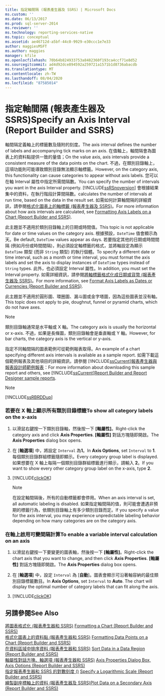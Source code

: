 ```yaml
---
title: 指定軸間隔 (報表產生器及 SSRS) | Microsoft Docs
ms.custom: ''
ms.date: 06/13/2017
ms.prod: sql-server-2014
ms.reviewer: ''
ms.technology: reporting-services-native
ms.topic: conceptual
ms.assetid: ae46712d-a5bf-44c0-9929-e30ccc1e7e33
author: maggiesMSFT
ms.author: maggies
manager: kfile
ms.openlocfilehash: 70b64b824933753a8482360f193ca4ccf71e8d52
ms.sourcegitcommit: ad4d92dce894592a259721a1571b1d8736abacdb
ms.translationtype: MT
ms.contentlocale: zh-TW
ms.lasthandoff: 08/04/2020
ms.locfileid: "87585014"
---
```

# <a name="specify-an-axis-interval-report-builder-and-ssrs"></a><span data-ttu-id="580db-102">指定軸間隔 (報表產生器及 SSRS)</span><span class="sxs-lookup"><span data-stu-id="580db-102">Specify an Axis Interval (Report Builder and SSRS)</span></span>
  <span data-ttu-id="580db-103">軸間隔定義軸上的標籤數及隨附的刻度。</span><span class="sxs-lookup"><span data-stu-id="580db-103">The axis interval defines the number of labels and accompanying tick marks on an axis.</span></span> <span data-ttu-id="580db-104">在值軸上，軸間隔會為圖表上的資料點提供一致的量值；</span><span class="sxs-lookup"><span data-stu-id="580db-104">On the value axis, axis intervals provide a consistent measure of the data points on the chart.</span></span> <span data-ttu-id="580db-105">不過，在類別目錄軸上，這項功能則可能導致類別目錄無法顯示軸標籤。</span><span class="sxs-lookup"><span data-stu-id="580db-105">However, on the category axis, this functionality can cause categories to appear without axis labels.</span></span> <span data-ttu-id="580db-106">您可以在軸 Interval 屬性中指定所需間隔數。</span><span class="sxs-lookup"><span data-stu-id="580db-106">You can specify the number of intervals you want in the axis Interval property.</span></span> [!INCLUDE[ssRSnoversion](../../includes/ssrsnoversion-md.md)] <span data-ttu-id="580db-107">會根據結果集中的資料，在執行階段計算間隔數。</span><span class="sxs-lookup"><span data-stu-id="580db-107">calculates the number of intervals at run time, based on the data in the result set.</span></span> <span data-ttu-id="580db-108">如需如何計算軸間隔的詳細資訊，請參閱[格式化圖表上的軸標籤 &#40;報表產生器及 SSRS&#41;](formatting-axis-labels-on-a-chart-report-builder-and-ssrs.md)。</span><span class="sxs-lookup"><span data-stu-id="580db-108">For more information about how axis intervals are calculated, see [Formatting Axis Labels on a Chart &#40;Report Builder and SSRS&#41;](formatting-axis-labels-on-a-chart-report-builder-and-ssrs.md).</span></span>  
  
 <span data-ttu-id="580db-109">此主題並不適用於類別目錄軸上的日期或時間值。</span><span class="sxs-lookup"><span data-stu-id="580db-109">This topic is not applicable for date or time values on the category axis.</span></span> <span data-ttu-id="580db-110">根據預設，`DateTime` 值會顯示為天。</span><span class="sxs-lookup"><span data-stu-id="580db-110">Be default, `DateTime` values appear as days.</span></span> <span data-ttu-id="580db-111">若要指定其他的日期或時間間隔 (例如月份或時間間隔)，則必須設定軸標籤的格式，並將軸設定為顯示 `DateTime` 類型 (而非 `String` 類型) 的執行個體。</span><span class="sxs-lookup"><span data-stu-id="580db-111">To specify a different date or time interval, such as a month or time interval, you must format the axis labels and set the axis to display instances of `DateTime` types instead of `String` types.</span></span> <span data-ttu-id="580db-112">此外，也必須設定 Interval 屬性。</span><span class="sxs-lookup"><span data-stu-id="580db-112">In addition, you must set the Interval property.</span></span> <span data-ttu-id="580db-113">如需詳細資訊，請參閱[將軸標籤格式化成日期或貨幣 &#40;報表產生器及 SSRS&#41;](format-axis-labels-as-dates-or-currencies-report-builder-and-ssrs.md)。</span><span class="sxs-lookup"><span data-stu-id="580db-113">For more information, see [Format Axis Labels as Dates or Currencies &#40;Report Builder and SSRS&#41;](format-axis-labels-as-dates-or-currencies-report-builder-and-ssrs.md).</span></span>  
  
 <span data-ttu-id="580db-114">此主題並不適用於圓形圖、環圈圖、漏斗圖或金字塔圖，因為這些圖表並沒有軸。</span><span class="sxs-lookup"><span data-stu-id="580db-114">This topic does not apply to pie, doughnut, funnel or pyramid charts, which do not have axes.</span></span>  
  
> [!NOTE]  
>  <span data-ttu-id="580db-115">類別目錄軸通常是水平軸或 X 軸。</span><span class="sxs-lookup"><span data-stu-id="580db-115">The category axis is usually the horizontal or x-axis.</span></span> <span data-ttu-id="580db-116">不過，如果是長條圖，類別目錄軸會是垂直軸或 Y 軸。</span><span class="sxs-lookup"><span data-stu-id="580db-116">However, for bar charts, the category axis is the vertical or y-axis.</span></span>  
  
 <span data-ttu-id="580db-117">指定不同軸間隔的圖表範例可從範例報表取得。</span><span class="sxs-lookup"><span data-stu-id="580db-117">An example of a chart specifying different axis intervals is available as a sample report.</span></span> <span data-ttu-id="580db-118">如需下載這個範例報表及其他項目的詳細資訊，請參閱 [!INCLUDE[ssCurrent](../../includes/sscurrent-md.md)][報表產生器與報表設計師範例報表](https://go.microsoft.com/fwlink/?LinkId=198283)：</span><span class="sxs-lookup"><span data-stu-id="580db-118">For more information about downloading this sample report and others, see [!INCLUDE[ssCurrent](../../includes/sscurrent-md.md)][Report Builder and Report Designer sample reports](https://go.microsoft.com/fwlink/?LinkId=198283).</span></span>  
  
> [!NOTE]  
>  [!INCLUDE[ssRBRDDup](../../includes/ssrbrddup-md.md)]  
  
### <a name="to-show-all-category-labels-on-the-x-axis"></a><span data-ttu-id="580db-119">若要在 X 軸上顯示所有類別目錄標籤</span><span class="sxs-lookup"><span data-stu-id="580db-119">To show all category labels on the x-axis</span></span>  
  
1.  <span data-ttu-id="580db-120">以滑鼠右鍵按一下類別目錄軸，然後按一下 **[軸屬性]**。</span><span class="sxs-lookup"><span data-stu-id="580db-120">Right-click the category axis and click **Axis Properties**.</span></span> <span data-ttu-id="580db-121">**[軸屬性]** 對話方塊隨即開啟。</span><span class="sxs-lookup"><span data-stu-id="580db-121">The **Axis Properties** dialog box opens.</span></span>  
  
2.  <span data-ttu-id="580db-122">在 [**軸選項**] 中，將設定 `Interval` 為**1**。</span><span class="sxs-lookup"><span data-stu-id="580db-122">In **Axis Options**, set `Interval` to **1**.</span></span> <span data-ttu-id="580db-123">每個類別目錄群組標籤隨即顯示。</span><span class="sxs-lookup"><span data-stu-id="580db-123">Every category group label is displayed.</span></span> <span data-ttu-id="580db-124">如果想要在 X 軸上每隔一個類別目錄群組標籤進行顯示，請輸入 **2**。</span><span class="sxs-lookup"><span data-stu-id="580db-124">If you want to show every other category group label on the x-axis, type **2**.</span></span>  
  
3.  [!INCLUDE[clickOK](../../includes/clickok-md.md)]  
  
    > [!NOTE]  
    >  <span data-ttu-id="580db-125">在設定軸間隔後，所有的自動標籤都會停用。</span><span class="sxs-lookup"><span data-stu-id="580db-125">When an axis interval is set, all automatic labeling is disabled.</span></span> <span data-ttu-id="580db-126">如果指定軸間隔的值，則可能會遭遇非預期的標籤行為，依類別目錄軸上有多少類別目錄而定。</span><span class="sxs-lookup"><span data-stu-id="580db-126">If you specify a value for the axis interval, you may experience unpredictable labeling behavior depending on how many categories are on the category axis.</span></span>  
  
### <a name="to-enable-a-variable-interval-calculation-on-an-axis"></a><span data-ttu-id="580db-127">在軸上啟用可變間隔計算</span><span class="sxs-lookup"><span data-stu-id="580db-127">To enable a variable interval calculation on an axis</span></span>  
  
1.  <span data-ttu-id="580db-128">以滑鼠右鍵按一下要變更的圖表軸，然後按一下 **[軸屬性]**。</span><span class="sxs-lookup"><span data-stu-id="580db-128">Right-click the chart axis that you want to change, and then click **Axis Properties**.</span></span> <span data-ttu-id="580db-129">**[軸屬性]** 對話方塊隨即開啟。</span><span class="sxs-lookup"><span data-stu-id="580db-129">The **Axis Properties** dialog box opens.</span></span>  
  
2.  <span data-ttu-id="580db-130">在 [**軸選項**] 中，設定 `Interval` 為 [**自動**]。圖表會顯示可沿著軸容納的最佳類別目錄標籤數目。</span><span class="sxs-lookup"><span data-stu-id="580db-130">In **Axis Options**, set `Interval` to **Auto**. The chart will display the optimal number of category labels that can fit along the axis.</span></span>  
  
3.  [!INCLUDE[clickOK](../../includes/clickok-md.md)]  
  
## <a name="see-also"></a><span data-ttu-id="580db-131">另請參閱</span><span class="sxs-lookup"><span data-stu-id="580db-131">See Also</span></span>  
 <span data-ttu-id="580db-132">[將圖表格式化 &#40;報表產生器和 SSRS&#41;](formatting-a-chart-report-builder-and-ssrs.md) </span><span class="sxs-lookup"><span data-stu-id="580db-132">[Formatting a Chart &#40;Report Builder and SSRS&#41;](formatting-a-chart-report-builder-and-ssrs.md) </span></span>  
 <span data-ttu-id="580db-133">[格式化圖表上的資料點 &#40;報表產生器和 SSRS&#41;](formatting-data-points-on-a-chart-report-builder-and-ssrs.md) </span><span class="sxs-lookup"><span data-stu-id="580db-133">[Formatting Data Points on a Chart &#40;Report Builder and SSRS&#41;](formatting-data-points-on-a-chart-report-builder-and-ssrs.md) </span></span>  
 <span data-ttu-id="580db-134">[在資料區域中排序資料 &#40;報表產生器和 SSRS&#41;](sort-data-in-a-data-region-report-builder-and-ssrs.md) </span><span class="sxs-lookup"><span data-stu-id="580db-134">[Sort Data in a Data Region &#40;Report Builder and SSRS&#41;](sort-data-in-a-data-region-report-builder-and-ssrs.md) </span></span>  
 <span data-ttu-id="580db-135">[軸屬性對話方塊、軸選項 &#40;報表產生器和 SSRS&#41;](../axis-properties-dialog-box-axis-options-report-builder-and-ssrs.md) </span><span class="sxs-lookup"><span data-stu-id="580db-135">[Axis Properties Dialog Box, Axis Options &#40;Report Builder and SSRS&#41;](../axis-properties-dialog-box-axis-options-report-builder-and-ssrs.md) </span></span>  
 <span data-ttu-id="580db-136">[指定報表產生器和 SSRS 的對數刻度 &#40;&#41;](specify-a-logarithmic-scale-report-builder-and-ssrs.md) </span><span class="sxs-lookup"><span data-stu-id="580db-136">[Specify a Logarithmic Scale &#40;Report Builder and SSRS&#41;](specify-a-logarithmic-scale-report-builder-and-ssrs.md) </span></span>  
 [<span data-ttu-id="580db-137">繪製副座標軸上的資料 &#40;報表產生器及 SSRS&#41;</span><span class="sxs-lookup"><span data-stu-id="580db-137">Plot Data on a Secondary Axis &#40;Report Builder and SSRS&#41;</span></span>](plot-data-on-a-secondary-axis-report-builder-and-ssrs.md)  
  
  
